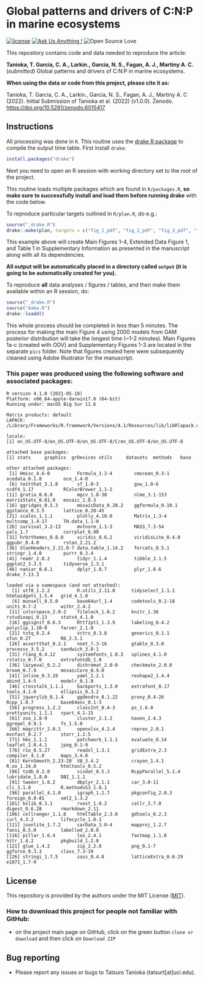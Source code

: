 # Global patterns and drivers of C:N:P in marine ecosystems

[![license](https://img.shields.io/badge/license-MIT%20+%20file%20LICENSE-lightgrey.svg)](https://choosealicense.com/)
[![Ask Us Anything
\!](https://img.shields.io/badge/Ask%20us-anything-1abc9c.svg)](https://github.com/dbarneche/nature20200508666/issues/new)
![Open Source
Love](https://badges.frapsoft.com/os/v2/open-source.svg?v=103)

This repository contains code and data needed to reproduce the article:

**Tanioka, T. Garcia, C. A., Larkin., Garcia, N. S., Fagan, A. J., Martiny A. C.** (*submitted*) Global patterns and drivers of C:N:P in marine ecosystems.

**When using the data or code from this project, please cite it as:**

Tanioka, T. Garcia, C. A., Larkin., Garcia, N. S., Fagan, A. J., Martiny A. C (2022). Initial Submission of Tanioka et al. (2022) (v1.0.0). Zenodo. https://doi.org/10.5281/zenodo.6015417

## Instructions

All processing was done in `R`. This routine uses the [drake R package](https://github.com/ropensci/drake) to compile the output time table. First install `drake`:

```r
install.packages("drake")
```

Next you need to open an R session with working directory set to the root of the project.

This routine loads multiple packages which are found in `R/packages.R`, **so make sure to successfully install and load them before running drake** with the code below.

To reproduce particular targets outlined in `R/plan.R`, do e.g.:

```r
source("_drake.R")
drake::make(plan, targets = c("fig_1_pdf", "fig_2_pdf", "fig_3_pdf", "fig_4_pdf", "ed_fig_1_pdf","sp_table_1"), lock_envir = FALSE)
```

This example above will create Main Figures 1-4, Extended Data Figure 1, and Table 1 in Supplementary Information as presented in the manuscript along with all its dependencies. 

**All output will be automatically placed in a directory called `output` (it is going to be automatically created for you).**

To reproduce **all** data analyses / figures / tables, and then make them available within an R session, do:

```r
source("_drake.R")
source("make.R")
drake::loadd()
```

This whole process should be completed in less than 5 minutes. The process for making the main Figure 4 using 2000 models from GAM posterior distribution will take the longest time (~1-2 minutes). Main Figures 1a-c (created with ODV) and Supplementary Figures 1-3 are located in the separate `pics` folder. Note that figures created here were subsequently cleaned using Adobe Illustrator for the manuscript.

### This paper was produced using the following software and associated packages:
```
R version 4.1.0 (2021-05-18)
Platform: x86_64-apple-darwin17.0 (64-bit)
Running under: macOS Big Sur 11.6

Matrix products: default
LAPACK: /Library/Frameworks/R.framework/Versions/4.1/Resources/lib/libRlapack.dylib

locale:
[1] en_US.UTF-8/en_US.UTF-8/en_US.UTF-8/C/en_US.UTF-8/en_US.UTF-8

attached base packages:
[1] stats     graphics  grDevices utils     datasets  methods   base     

other attached packages:
 [1] Hmisc_4.6-0          Formula_1.2-4        cmocean_0.3-1        ocedata_0.1.8        oce_1.4-0           
 [6] testthat_3.1.0       sf_1.0-3             gsw_1.0-6            ncdf4_1.17           RColorBrewer_1.1-2  
[11] gratia_0.6.0         mgcv_1.8-38          nlme_3.1-153         matrixStats_0.61.0   mosaic_1.8.3        
[16] ggridges_0.5.3       mosaicData_0.20.2    ggformula_0.10.1     ggstance_0.3.5       lattice_0.20-45     
[21] scales_1.1.1         plotly_4.10.0        Matrix_1.3-4         multcomp_1.4-17      TH.data_1.1-0       
[26] survival_3.2-13      mvtnorm_1.1-3        MASS_7.3-54          pals_1.7             corrplot_0.90       
[31] hrbrthemes_0.8.0     viridis_0.6.2        viridisLite_0.4.0    ggpubr_0.4.0         rstan_2.21.2        
[36] StanHeaders_2.21.0-7 data.table_1.14.2    forcats_0.5.1        stringr_1.4.0        purrr_0.3.4         
[41] readr_2.0.2          tidyr_1.1.4          tibble_3.1.5         ggplot2_3.3.5        tidyverse_1.3.1     
[46] naniar_0.6.1         dplyr_1.0.7          plyr_1.8.6           drake_7.13.3        

loaded via a namespace (and not attached):
  [1] utf8_1.2.2          R.utils_2.11.0      tidyselect_1.1.1    htmlwidgets_1.5.4   grid_4.1.0         
  [6] munsell_0.5.0       base64url_1.4       codetools_0.2-18    units_0.7-2         withr_2.4.2        
 [11] colorspace_2.0-2    filelock_1.0.2      knitr_1.36          rstudioapi_0.13     stats4_4.1.0       
 [16] ggsignif_0.6.3      Rttf2pt1_1.3.9      labeling_0.4.2      polyclip_1.10-0     farver_2.1.0       
 [21] txtq_0.2.4          vctrs_0.3.8         generics_0.1.1      xfun_0.27           R6_2.5.1           
 [26] assertthat_0.2.1    nnet_7.3-16         gtable_0.3.0        processx_3.5.2      sandwich_3.0-1     
 [31] rlang_0.4.12        systemfonts_1.0.3   splines_4.1.0       rstatix_0.7.0       extrafontdb_1.0    
 [36] lazyeval_0.2.2      dichromat_2.0-0     checkmate_2.0.0     broom_0.7.9         mosaicCore_0.9.0   
 [41] inline_0.3.19       yaml_2.2.1          reshape2_1.4.4      abind_1.4-5         modelr_0.1.8       
 [46] crosstalk_1.1.1     backports_1.3.0     extrafont_0.17      tools_4.1.0         ellipsis_0.3.2     
 [51] jquerylib_0.1.4     ggdendro_0.1.22     proxy_0.4-26        Rcpp_1.0.7          base64enc_0.1-3    
 [56] progress_1.2.2      classInt_0.4-3      ps_1.6.0            prettyunits_1.1.1   rpart_4.1-15       
 [61] zoo_1.8-9           cluster_2.1.2       haven_2.4.3         ggrepel_0.9.1       fs_1.5.0           
 [66] magrittr_2.0.1      openxlsx_4.2.4      reprex_2.0.1        mvnfast_0.2.7       storr_1.2.5        
 [71] hms_1.1.1           patchwork_1.1.1     evaluate_0.14       leaflet_2.0.4.1     jpeg_0.1-9         
 [76] rio_0.5.27          readxl_1.3.1        gridExtra_2.3       compiler_4.1.0      maps_3.4.0         
 [81] KernSmooth_2.23-20  V8_3.4.2            crayon_1.4.1        R.oo_1.24.0         htmltools_0.5.2    
 [86] tzdb_0.2.0          visdat_0.5.3        RcppParallel_5.1.4  lubridate_1.8.0     DBI_1.1.1          
 [91] tweenr_1.0.2        dbplyr_2.1.1        car_3.0-11          cli_3.1.0           R.methodsS3_1.8.1  
 [96] parallel_4.1.0      igraph_1.2.7        pkgconfig_2.0.3     foreign_0.8-81      xml2_1.3.2         
[101] bslib_0.3.1         rvest_1.0.2         callr_3.7.0         digest_0.6.28       rmarkdown_2.11     
[106] cellranger_1.1.0    htmlTable_2.3.0     gdtools_0.2.3       curl_4.3.2          lifecycle_1.0.1    
[111] jsonlite_1.7.2      carData_3.0-4       mapproj_1.2.7       fansi_0.5.0         labelled_2.8.0     
[116] pillar_1.6.4        loo_2.4.1           fastmap_1.1.0       httr_1.4.2          pkgbuild_1.2.0     
[121] glue_1.4.2          zip_2.2.0           png_0.1-7           ggforce_0.3.3       class_7.3-19       
[126] stringi_1.7.5       sass_0.4.0          latticeExtra_0.6-29 e1071_1.7-9     
```

## License

This repository is provided by the authors under the MIT License ([MIT](http://opensource.org/licenses/MIT)).

### How to download this project for people not familiar with GitHub:  
* on the project main page on GitHub, click on the green button `clone or download` and then click on `Download ZIP`  

## Bug reporting
* Please report any issues or bugs to Tatsuro Tanioka (tatsurt[at]uci.edu).
